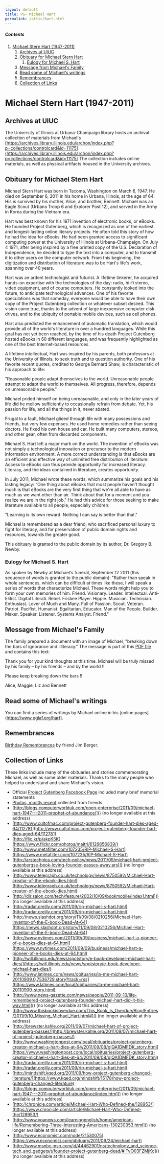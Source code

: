 ```yaml
---
layout: default
title: PG- Micheal Hart
permalink: /attic/hart.html
---
```


<div class="contents">
<h5>Contents</h5>
<ol>
<li><a href="#">Michael Stern Hart (1947-2011)</a>
<ol class="inner_1">
<li><a href="#">Archives at UIUC</a></li>
<li><a href="#">Obituary for Michael Stern Hart</a>
<ol class="inner_2">
<li><a href="#">Eulogy for Michael S. Hart</a></li>
</ol>
</li>
<li><a href="#">Message from Michael's Family</a></li>
<li><a href="#">Read some of Michael's writings</a></li>
<li><a href="#">Remembrances</a></li>
<li><a href="#">Collection of Links</a></li>
</ol>
</li>
</ol>
</div>

# Michael Stern Hart (1947-2011)
## Archives at UIUC
The University of Illinois at Urbana-Champaign library hosts an archival collection of materials from Michael's [https://archives.library.illinois.edu/archon/index.php?p=collections/controlcard&id=11175](https://archives.library.illinois.edu/archon/index.php?p=collections/controlcard&id=11175)
The collection includes online materials, as well as physical artifacts housed in the University archives.

## Obituary for Michael Stern Hart

Michael Stern Hart was born in Tacoma, Washington on March 8, 1947. He died on September 6, 2011 in his home in Urbana, Illinois, at the age of 64. His is survived by his mother, Alice, and brother, Bennett. Michael was an Eagle Scout (Urbana Troop 6 and Explorer Post 12), and served in the Army in Korea during the Vietnam era.

Hart was best known for his 1971 invention of electronic books, or eBooks. He founded Project Gutenberg, which is recognized as one of the earliest and longest-lasting online literary projects. He often told this story of how he had the idea for eBooks. He had been granted access to significant computing power at the University of Illinois at Urbana-Champaign. On July 4 1971, after being inspired by a free printed copy of the U.S. Declaration of Independence, he decided to type the text into a computer, and to transmit it to other users on the computer network. From this beginning, the digitization and distribution of literature was to be Hart's life's work, spanning over 40 years.

Hart was an ardent technologist and futurist. A lifetime tinkerer, he acquired hands-on expertise with the technologies of the day: radio, hi-fi stereo, video equipment, and of course computers. He constantly looked into the future, to anticipate technological advances. One of his favorite speculations was that someday, everyone would be able to have their own copy of the Project Gutenberg collection or whatever subset desired. This vision came true, thanks to the advent of large inexpensive computer disk drives, and to the ubiquity of portable mobile devices, such as cell phones.

Hart also predicted the enhancement of automatic translation, which would provide all of the world's literature in over a hundred languages. While this goal has not yet been reached, by the time of his death Project Gutenberg hosted eBooks in 60 different languages, and was frequently highlighted as one of the best Internet-based resources.

A lifetime intellectual, Hart was inspired by his parents, both professors at the University of Illinois, to seek truth and to question authority. One of his favorite recent quotes, credited to George Bernard Shaw, is characteristic of his approach to life:

 "Reasonable people adapt themselves to the world. Unreasonable people attempt to adapt the world to themselves. All progress, therefore, depends on unreasonable people."

Michael prided himself on being unreasonable, and only in the later years of life did he mellow sufficiently to occasionally refrain from debate. Yet, his passion for life, and all the things in it, never abated.

Frugal to a fault, Michael glided through life with many possessions and friends, but very few expenses. He used home remedies rather than seeing doctors. He fixed his own house and car. He built many computers, stereos, and other gear, often from discarded components.

Michael S. Hart left a major mark on the world. The invention of eBooks was not simply a technological innovation or precursor to the modern information environment. A more correct understanding is that eBooks are an efficient and effective way of unlimited free distribution of literature. Access to eBooks can thus provide opportunity for increased literacy. Literacy, and the ideas contained in literature, creates opportunity.

In July 2011, Michael wrote these words, which summarize his goals and his lasting legacy: “One thing about eBooks that most people haven't thought much is that eBooks are the very first thing that we're all able to have as much as we want other than air. Think about that for a moment and you realize we are in the right job." He had this advice for those seeking to make literature available to all people, especially children:

 "Learning is its own reward. Nothing I can say is better than that."

Michael is remembered as a dear friend, who sacrificed personal luxury to fight for literacy, and for preservation of public domain rights and resources, towards the greater good.

This obituary is granted to the public domain by its author, Dr. Gregory B. Newby. 

### Eulogy for Michael S. Hart
As spoken by Newby at Michael's funeral, September 12 2011 (this sequence of words is granted to the public domain): "Rather than speak in whole sentences, which can be difficult at times like these, I will speak a series of words that characterize Michael. These words might help you to form your own memories of him. Friend. Visionary. Leader. Intellectual. Anti-Elitist. Digital Literati. Rebel. Frisbee Player. Hippie. Musician. Technician. Enthusiast. Lover of Much and Many. Full of Passion. Scout. Veteran. Patriot. Pacifist. Humanist. Egalitarian. Educator. Man of the People. Builder. Maker. Speaker. Listener. Systems Analyst. Friend." 

## Message from Michael's Family
The family prepared a document with an image of Michael, "breaking down the bars of ignorance and illiteracy." The message is part of this [PDF file](/gutenberg/HartfamilyAppreciation.pdf) and contains this text: 

 Thank you for your
 kind thoughts at this time.
 Michael will be truly missed
 by his family – by his friends – 
 and by the world !!
 
 Please keep breaking down the bars !!
 
 Alice, Maggie, Liz and Bennett


## Read some of Michael's writings
You can find a series of writings by Michael online in his [online pages](https://www.pglaf.org/hart].

## Remembrances
[Birthday Remembrances](https://www.gutenberg.org/wiki/User:Jim_Berger) by friend Jim Berger. 

## Collection of Links
These links include many of the obituaries and stories commemorating Michael, as well as some older materials. Thanks to the many people who helped to understand and share Michael's vision.

- Official [Project Gutenberg Facebook Page](https://www.facebook.com/project.gutenberg) included many brief memorial statements
- [Photos, mostly recent](https://www.flickr.com/groups/1751356@N20/) collected from friends
- [http://blogs.computerworlduk.com/open-enterprise/2011/09/michael-hart-1947---2011-prophet-of-abundance/]()  (no longer available at this address)
- [http://www.cultofmac.com/project-gutenberg-founder-hart-dies-aged-64/112781](http://www.cultofmac.com/project-gutenberg-founder-hart-dies-aged-64/112781)
- [http://flic.kr/p/akpK5K](https://www.flickr.com/photos/maitri/6126856839/)
- [http://www.metafilter.com/107235/RIP-Michael-S-Hart](https://www.metafilter.com/107235/RIP-Michael-S-Hart)
- [http://arstechnica.com/tech-policy/news/2011/09/michael-hart-project-gutenbergse-book-loving-founder-passes-away.ars]() (no longer available at this address)
- [http://www.telegraph.co.uk/technology/news/8750592/Michael-Hart-creator-of-the-ebook-dies.html](http://www.telegraph.co.uk/technology/news/8750592/Michael-Hart-creator-of-the-ebook-dies.html)
- [http://dir.salon.com/tech/feature/2002/10/09/bookmobile/index1.html]()  (no longer available at this address)
- [http://radar.oreilly.com/2011/09/rip-michael-s-hart.html](http://radar.oreilly.com/2011/09/rip-michael-s-hart.html)
- [http://news.slashdot.org/story/11/09/08/0210256/Michael-Hart-Inventor-of-the-E-book-Dead-At-64](https://news.slashdot.org/story/11/09/08/0210256/Michael-Hart-Inventor-of-the-E-book-Dead-At-64)
- [http://www.nytimes.com/2011/09/09/business/michael-hart-a-pioneer-of-e-books-dies-at-64.html](https://www.nytimes.com/2011/09/09/business/michael-hart-a-pioneer-of-e-books-dies-at-64.html)
- [http://will.illinois.edu/news/spotstory/e-book-developer-michael-hart-dies/](https://will.illinois.edu/news/spotstory/e-book-developer-michael-hart-dies/)
- [http://www.latimes.com/news/obituaries/la-me-michael-hart-20110909,0,7536729.story?track=rss](https://www.latimes.com/local/obituaries/la-me-michael-hart-20110909-story.html)
- [http://www.news-gazette.com/news/people/2011-09-10/life-remembered-project-gutenberg-founder-michael-hart-did-it-his-way.html]()  (no longer available at this address)
- [http://www.thisbookisoverdue.com/This_Book_Is_Overdue/Blog/Entries/2011/9/10_Missing_Michael_Hart.html#]()  (no longer available at this address)
- [http://brewster.kahle.org/2011/09/07/michael-hart-of-project-gutenberg-passes/](http://brewster.kahle.org/2011/09/07/michael-hart-of-project-gutenberg-passes/)
- [http://www.washingtonpost.com/local/obituaries/project-gutenberg-creator-michael-s-hart-dies-at-64/2011/09/08/gIQA1DMFDK_story.html](https://www.washingtonpost.com/local/obituaries/project-gutenberg-creator-michael-s-hart-dies-at-64/2011/09/08/gIQA1DMFDK_story.html)
- [http://radar.oreilly.com/2011/09/rip-michael-s-hart.html](http://radar.oreilly.com/2011/09/rip-michael-s-hart.html)
- [http://mindshift.kqed.org/2011/09/how-project-gutenberg-changed-literature/](https://www.kqed.org/mindshift/15178/how-project-gutenberg-changed-literature)
- [http://blogs.computerworlduk.com/open-enterprise/2011/09/michael-hart-1947---2011-prophet-of-abundance/index.htm]()  (no longer available at this address)
- [http://chronicle.com/article/Michael-Hart-Who-Defined-the/128953/](https://www.chronicle.com/article/Michael-Hart-Who-Defined-the/128953/)
- [http://www.voanews.com/learningenglish/home/american-life/Remembering-Three-Interesting-Americans-130230353.html]()  (no longer available at this address)
- [http://www.economist.com/node/21530075](https://www.economist.com/obituary/2011/09/24/michael-hart)
- [http://www.msnbc.msn.com/id/44462901/ns/technology_and_science-tech_and_gadgets/t/founder-project-gutenberg-dead/#.TvO03FZMjKc]() (no longer available at this address)

